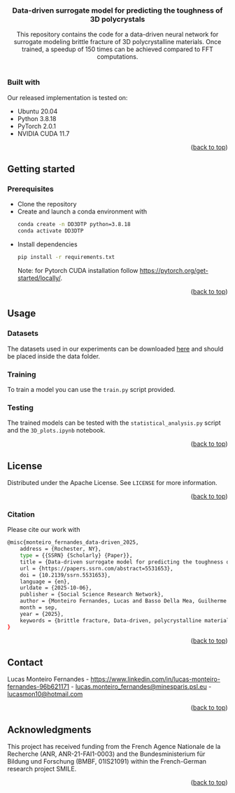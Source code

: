 <div id="top"></div>

<h3 align="center">Data-driven surrogate model for predicting the toughness of 3D polycrystals</h3>

  <p align="center">
    This repository contains the code for a data-driven neural network for surrogate modeling brittle fracture of 3D polycrystalline materials. Once trained, a speedup of 150 times can be achieved compared to FFT computations.
    <br />
    <br />
  </p>
</div>

### Built with
Our released implementation is tested on:
* Ubuntu 20.04
* Python 3.8.18
* PyTorch 2.0.1
* NVIDIA CUDA 11.7


<p align="right">(<a href="#top">back to top</a>)</p>



<!-- GETTING STARTED -->
## Getting started

### Prerequisites

* Clone the repository
* Create and launch a conda environment with
  ```sh
  conda create -n DD3DTP python=3.8.18
  conda activate DD3DTP
  ```
<!--### Installation-->
* Install dependencies
    ```sh
  pip install -r requirements.txt
  ```
  Note: for Pytorch CUDA installation follow https://pytorch.org/get-started/locally/.
  
<p align="right">(<a href="#top">back to top</a>)</p>



<!-- USAGE EXAMPLES -->
## Usage

### Datasets
The datasets used in our experiments can be downloaded [here](https://cloud.minesparis.psl.eu/index.php/s/uiTyztVpIZlbMmP) and should be placed inside the data folder.

### Training
To train a model you can use the `train.py` script provided.

### Testing 
The trained models can be tested with the `statistical_analysis.py` script and the `3D_plots.ipynb` notebook.

<p align="right">(<a href="#top">back to top</a>)</p>


<!-- LICENSE -->
## License

Distributed under the Apache License. See `LICENSE` for more information.

<p align="right">(<a href="#top">back to top</a>)</p>


### Citation

Please cite our work with
```sh
@misc{monteiro_fernandes_data-driven_2025,
	address = {Rochester, NY},
	type = {{SSRN} {Scholarly} {Paper}},
	title = {Data-driven surrogate model for predicting the toughness of {3D} polycrystals},
	url = {https://papers.ssrn.com/abstract=5531653},
	doi = {10.2139/ssrn.5531653},
	language = {en},
	urldate = {2025-10-06},
	publisher = {Social Science Research Network},
	author = {Monteiro Fernandes, Lucas and Basso Della Mea, Guilherme and Blusseau, Samy and Rieder, Philipp and Neumann, Matthias and Schmidt, Volker and Proudhon, Henry and Willot, François},
	month = sep,
	year = {2025},
	keywords = {brittle fracture, Data-driven, polycrystalline materials, statistical volume element, surrogate model, toughness},
}


  ```

<p align="right">(<a href="#top">back to top</a>)</p>

<!-- CONTACT -->
## Contact

Lucas Monteiro Fernandes - https://www.linkedin.com/in/lucas-monteiro-fernandes-96b621171 - lucas.monteiro_fernandes@minesparis.psl.eu - lucasmon10@hotmail.com

<p align="right">(<a href="#top">back to top</a>)</p>



<!-- ACKNOWLEDGMENTS -->
## Acknowledgments

This project has received funding from the French Agence Nationale de la Recherche (ANR, ANR-21-FAI1-0003) and the Bundesministerium für Bildung und Forschung (BMBF, 01IS21091) within the French-German research project SMILE.

<p align="right">(<a href="#top">back to top</a>)</p>
